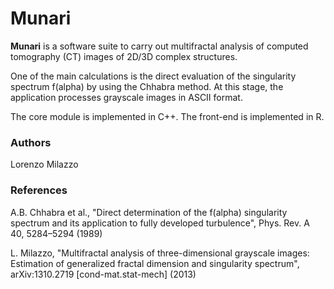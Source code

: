 # Munari

**Munari** is a software suite to carry out multifractal analysis of computed tomography (CT) images of 2D/3D complex structures.

One of the main calculations is the direct evaluation of the singularity
spectrum f(alpha) by using the Chhabra method.
At this stage, the application processes grayscale images in ASCII format.

The core module is implemented in C++. The front-end is implemented in R.


### Authors

Lorenzo Milazzo


### References

A.B. Chhabra et al., "Direct determination of the f(alpha) singularity spectrum and its application to fully developed turbulence", Phys. Rev. A 40, 5284–5294 (1989)

L. Milazzo, "Multifractal analysis of three-dimensional grayscale images: Estimation of generalized fractal dimension and singularity spectrum", arXiv:1310.2719 \[cond-mat.stat-mech\] (2013)
